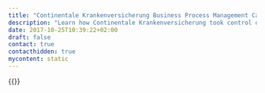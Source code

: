 ```yaml
---
title: "Continentale Krankenversicherung Business Process Management Case Study | Camunda BPM"
description: "Learn how Continentale Krankenversicherung took control of their business process automation and improved efficiency in their organization with Camunda. Camunda is the leader for workflow automation based on Java and BPMN 2.0."
date: 2017-10-25T10:39:22+02:00
draft: false
contact: true
contacthidden: true
mycontent: static
---
```

{{<case-study-single
company="Continentale Krankenversicherung"
companydescription="Under the umbrella of the Continentale, various insurers have joined forces to form a network. With premium income of € 3.8 billion, Continentale is one of Germany's major insurers."
customerquote=""
teaser=""
usecase=""
videolink=""
logo="//images.ctfassets.net/vpidbgnakfvf/3A3KFCegs2qXCnZJQt4Mln/afdb0f5830b990f664dc851380493eb9/Continentale_Logo_RGB.jpg"
pdf=""
thumbnail="">}}